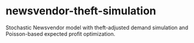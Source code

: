 # newsvendor-theft-simulation
Stochastic Newsvendor model with theft-adjusted demand simulation and Poisson-based expected profit optimization.

